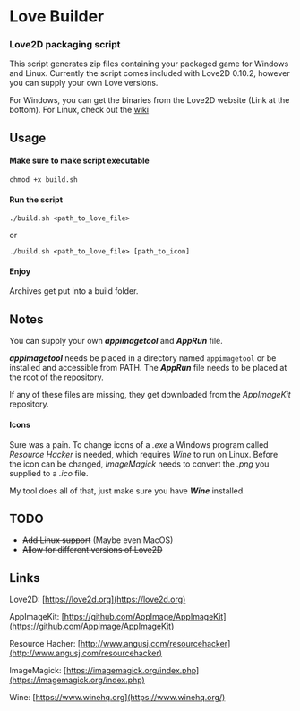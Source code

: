 # Love Builder
### Love2D packaging script

This script generates zip files containing your packaged game for Windows and Linux.
Currently the script comes included with Love2D 0.10.2, however you can supply your own Love versions.

For Windows, you can get the binaries from the Love2D website (Link at the bottom).
For Linux, check out the [wiki](https://love2d.org/wiki/Game_Distribution)

## Usage

#### Make sure to make script executable

```
chmod +x build.sh
```

#### Run the script

```
./build.sh <path_to_love_file>
```
or
```
./build.sh <path_to_love_file> [path_to_icon]
```

#### Enjoy

Archives get put into a build folder.

## Notes

You can supply your own **_appimagetool_** and **_AppRun_** file.

**_appimagetool_** needs be placed in a directory named `appimagetool` or
be installed and accessible from PATH.
The **_AppRun_** file needs to be placed at the root of the repository.

If any of these files are missing, they get downloaded from the _AppImageKit_
repository.

#### Icons

Sure was a pain. To change icons of a *.exe* a Windows program called *Resource Hacker* is needed, which requires *Wine* to run on Linux. Before the icon can be changed, *ImageMagick* needs to convert the *.png* you supplied to a *.ico* file.

My tool does all of that, just make sure you have **_Wine_** installed.

## TODO

- ~~Add Linux support~~ (Maybe even MacOS)
- ~~Allow for different versions of Love2D~~

## Links

Love2D: [https://love2d.org](https://love2d.org)

AppImageKit: [https://github.com/AppImage/AppImageKit](https://github.com/AppImage/AppImageKit)

Resource Hacher: [http://www.angusj.com/resourcehacker](http://www.angusj.com/resourcehacker)

ImageMagick: [https://imagemagick.org/index.php](https://imagemagick.org/index.php)

Wine: [https://www.winehq.org](https://www.winehq.org/)
